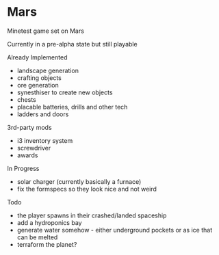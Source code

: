 # Mars
Minetest game set on Mars

Currently in a pre-alpha state but still playable

Already Implemented
- landscape generation
- crafting objects
- ore generation
- synesthiser to create new objects
- chests
- placable batteries, drills and other tech
- ladders and doors

3rd-party mods
- i3 inventory system
- screwdriver
- awards

In Progress
- solar charger (currently basically a furnace) 
- fix the formspecs so they look nice and not weird


Todo
- the player spawns in their crashed/landed spaceship
- add a hydroponics bay
- generate water somehow - either underground pockets or as ice that can be melted
- terraform the planet?
